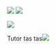 <p><img src="https://media1.tenor.com/m/jhf5_LenC70AAAAd/black-man-meme.gif"> <img src="https://media1.tenor.com/m/b7Js2B4pzNEAAAAd/what-you-sure.gif"></p>

<p><img src="https://media1.tenor.com/m/8qcSGlCChMUAAAAd/black-man.gif"></p>

<p>Tutor tas tas<img src="https://media1.tenor.com/m/m6byfMmj2B4AAAAd/dribble-kak-bagas.gif"></p>


